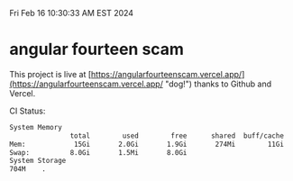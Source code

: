 Fri Feb 16 10:30:33 AM EST 2024

# angular fourteen scam


This project is live at [https://angularfourteenscam.vercel.app/](https://angularfourteenscam.vercel.app/ "dog!") thanks to Github and Vercel.

CI Status: 

```bash
System Memory
               total        used        free      shared  buff/cache   available
Mem:            15Gi       2.0Gi       1.9Gi       274Mi        11Gi        13Gi
Swap:          8.0Gi       1.5Mi       8.0Gi
System Storage
704M	.
```
```bash
